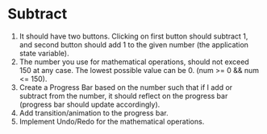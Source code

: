 # Subtract


1. It should have two buttons. Clicking on first button should subtract 1, and
   second button should add 1 to the given number (the application state
   variable).
2. The number you use for mathematical operations, should not exceed 150 at any
   case. The lowest possible value can be 0. (num >= 0 && num <= 150).
3. Create a Progress Bar based on the number such that if I add or subtract
   from the number, it should reflect on the progress bar (progress bar should
   update accordingly).
4. Add transition/animation to the progress bar.
5. Implement Undo/Redo for the mathematical operations.